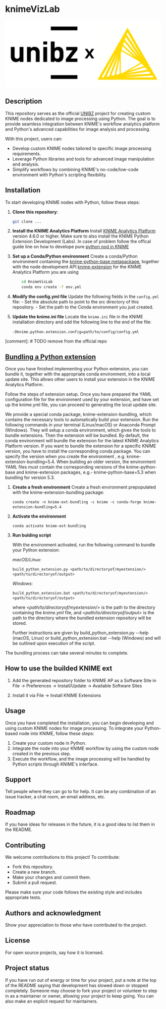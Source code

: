# knimeVizLab

![alt text](LogoProject.png)

## Description
This repository serves as the official [UNIBZ](www.unibz.it) project for creating custom KNIME nodes dedicated to image processing using Python. The goal is to provide seamless integration between KNIME's workflow analytics platform and Python's advanced capabilities for image analysis and processing.

With this project, users can:

- Develop custom KNIME nodes tailored to specific image processing requirements.
- Leverage Python libraries and tools for advanced image manipulation and analysis.
- Simplify workflows by combining KNIME's no-code/low-code environment with Python's scripting flexibility.


## Installation

To start developing KNIME nodes with Python, follow these steps:
1. **Clone this repository**:
    ```bash
    git clone ...
    ```

2. **Install the KNIME Analytics Platform**
    Install [KNIME Analytics Platform](https://docs.knime.com/2024-12/analytics_platform_installation_guide/index.html#_installing_knime_analytics_platform) version 4.6.0 or higher.
    Make sure to also install the KNIME Python Extension Development (Labs). In case of problem follow the offical guide line on how to develope pure [python nod in KNIME](https://docs.knime.com/latest/pure_python_node_extensions_guide/index.html#extension-bundling)

3. **Set up a Conda/Python environment**
    Create a conda/Python environment containing the [knime-python-base metapackage](https://anaconda.org/knime/knime-python-base), together with the node development API [knime-extension](https://anaconda.org/knime/knime-extension) for the KNIME Analytics Platform you are using

    ```bash
        cd KnimeVisLab
        conda env create -f env.yml
    ```

4. **Modify the config.yml file**
    Update the following fields in the `config.yml` file:
        - Set the absolute path to point to the src directory of this repository.
        - Set the path to the Conda environment you just created.

5. **Update the knime.ini file**
    Locate the `knime.ini` file in the KNIME installation directory and sdd the following line to the end of the file:

    ```-Dknime.python.extension.config=path/to/config/config.yml```

[comment]: # TODO remove from the official repo
## [Bundling a Python extension](https://docs.knime.com/latest/pure_python_node_extensions_guide/index.html#extension-bundling)

Once you have finished implementing your Python extension, you can bundle it, together with the appropriate conda environment, into a local update site. This allows other users to install your extension in the KNIME Analytics Platform.

Follow the steps of extension setup. Once you have prepared the YAML configuration file for the environment used by your extension, and have set up the knime.yml file, you can proceed to generating the local update site.

We provide a special conda package, knime-extension-bundling, which contains the necessary tools to automatically build your extension. Run the following commands in your terminal (Linux/macOS) or Anaconda Prompt (Windows). They will setup a conda environment, which gives the tools to bundle extensions. Then the extension will be bundled.
By default, the conda environment will bundle the extension for the latest KNIME Analytics Platform version. If you want to bundle the extension for a specific KNIME version, you have to install the corresponding conda package. You can specify the version when you create the environment , e.g. knime-extension-bundling=5.4. When building an older version, the environment YAML files must contain the corresponding versions of the knime-python-base and knime-extension packages, e.g.- knime-python-base=5.3 when bundling for version 5.3.

1. **Create a fresh environment**
    Create a fresh environment prepopulated with the knime-extension-bundling package:

    ```
    conda create -n knime-ext-bundling -c knime -c conda-forge knime-extension-bundling=5.4
    ```

2. **Activate the environment**

    ```
    conda activate knime-ext-bundling
    ```

3. **Run bulding script**    

    With the environment activated, run the following command to bundle your Python extension:

    _macOS/Linux_:
    
    ```
    build_python_extension.py <path/to/directoryof/myextension/> <path/to/directoryof/output>
    ```
    _Windows_:
    ```
    build_python_extension.bat <path/to/directoryof/myextension/> <path/to/directoryof/output>
    ```
    where *<path/to/directoryof/myextension/>* is the path to the directory containing the *knime.yml* file, and *<path/to/directoryof/output>* is the path to the directory where the bundled extension repository will be stored.

    Further instructions are given by build_python_extension.py --help (macOS, Linux) or build_python_extension.bat --help (Windows) and will be outlined upon execution of the script.
    
The bundling process can take several minutes to complete. 

## How to use the builded KNIME ext


1. Add the generated repository folder to KNIME AP as a Software Site in File → Preferences → Install/Update → Available Software Sites

2. Install it via File → Install KNIME Extensions

## Usage
Once you have completed the installation, you can begin developing and using custom KNIME nodes for image processing. To integrate your Python-based node into KNIME, follow these steps:

1. Create your custom node in Python.
2. Integrate the node into your KNIME workflow by using the custom node created in the previous step.
3. Execute the workflow, and the image processing will be handled by Python scripts through KNIME's interface.

## Support
Tell people where they can go to for help. It can be any combination of an issue tracker, a chat room, an email address, etc.

## Roadmap
If you have ideas for releases in the future, it is a good idea to list them in the README.

## Contributing
We welcome contributions to this project! To contribute:

- Fork this repository.
- Create a new branch.
- Make your changes and commit them.
- Submit a pull request.

Please make sure your code follows the existing style and includes appropriate tests.

## Authors and acknowledgment
Show your appreciation to those who have contributed to the project.

## License
For open source projects, say how it is licensed.

## Project status
If you have run out of energy or time for your project, put a note at the top of the README saying that development has slowed down or stopped completely. Someone may choose to fork your project or volunteer to step in as a maintainer or owner, allowing your project to keep going. You can also make an explicit request for maintainers.
